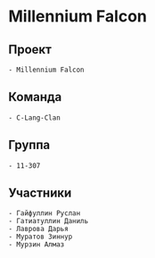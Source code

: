 Millennium Falcon
==============
Проект
--------------
	- Millennium Falcon
Команда 
--------------
	- C-Lang-Clan
Группа
--------------
	- 11-307

Участники
--------------
	- Гайфуллин Руслан
	- Гатиатуллин Даниль
	- Лаврова Дарья
	- Муратов Зиннур
	- Мурзин Алмаз
